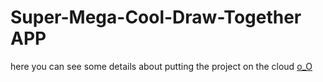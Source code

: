 # Super-Mega-Cool-Draw-Together APP
here you can see some details about putting the project on the cloud
[o_O](https://devcenter.heroku.com/articles/deploying-nodejs)
